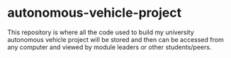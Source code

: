 # autonomous-vehicle-project
This repository is where all the code used to build my university autonomous vehicle project will be stored and then can be accessed from any computer and viewed by module leaders or other students/peers.
